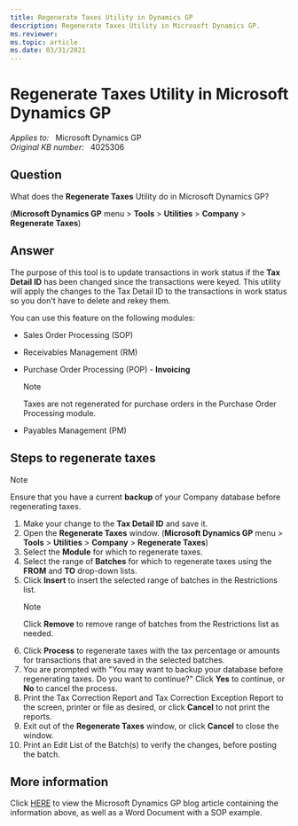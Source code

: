 ```yaml
---
title: Regenerate Taxes Utility in Dynamics GP
description: Regenerate Taxes Utility in Microsoft Dynamics GP.
ms.reviewer:
ms.topic: article
ms.date: 03/31/2021
---
```

# Regenerate Taxes Utility in Microsoft Dynamics GP

_Applies to:_ &nbsp; Microsoft Dynamics GP  
_Original KB number:_ &nbsp; 4025306

## Question

What does the **Regenerate Taxes** Utility do in Microsoft Dynamics GP?

(**Microsoft Dynamics GP** menu > **Tools** > **Utilities** > **Company** > **Regenerate Taxes**)

## Answer

The purpose of this tool is to update transactions in work status if the **Tax Detail ID** has been changed since the transactions were keyed. This utility will apply the changes to the Tax Detail ID to the transactions in work status so you don't have to delete and rekey them.

You can use this feature on the following modules:

- Sales Order Processing (SOP)
- Receivables Management (RM)
- Purchase Order Processing (POP) - **Invoicing**

    > [!NOTE]
    > Taxes are not regenerated for purchase orders in the Purchase Order Processing module.
- Payables Management (PM)

## Steps to regenerate taxes

> [!NOTE]
> Ensure that you have a current **backup** of your Company database before regenerating taxes.

1. Make your change to the **Tax Detail ID** and save it.
2. Open the **Regenerate Taxes** window. (**Microsoft Dynamics GP** menu > **Tools** > **Utilities** > **Company** > **Regenerate Taxes**)
3. Select the **Module** for which to regenerate taxes.
4. Select the range of **Batches** for which to regenerate taxes using the **FROM** and **TO** drop-down lists.
5. Click **Insert** to insert the selected range of batches in the Restrictions list.
    > [!NOTE]
    > Click **Remove** to remove range of batches from the Restrictions list as needed.
6. Click **Process** to regenerate taxes with the tax percentage or amounts for transactions that are saved in the selected batches.
7. You are prompted with "You may want to backup your database before regenerating taxes. Do you want to continue?" Click **Yes** to continue, or **No** to cancel the process.
8. Print the Tax Correction Report and Tax Correction Exception Report to the screen, printer or file as desired, or click **Cancel** to not print the reports.
9. Exit out of the **Regenerate Taxes** window, or click **Cancel** to close the window.
10. Print an Edit List of the Batch(s) to verify the changes, before posting the batch.  

## More information

Click [HERE](https://community.dynamics.com/gp/b/dynamicsgp/archive/2017/06/06/update-your-work-transactions-taxes-with-the-regenerate-tax-utility) to view the Microsoft Dynamics GP blog article containing the information above, as well as a Word Document with a SOP example.
